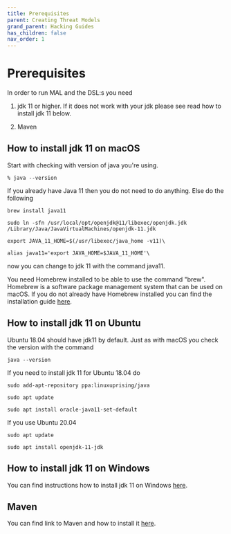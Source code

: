 ```yaml
---
title: Prerequisites
parent: Creating Threat Models
grand_parent: Hacking Guides
has_children: false
nav_order: 1
---
```


# Prerequisites

In order to run MAL and the DSL:s you need

1. jdk 11 or higher. If it does not work with your jdk please see read how to install jdk 11 below. 

2. Maven

## How to install jdk 11 on macOS

Start with checking with version of java you're using. 
```
% java --version
````
If you already have Java 11 then you do not need to do anything. Else do the following

```
brew install java11

sudo ln -sfn /usr/local/opt/openjdk@11/libexec/openjdk.jdk /Library/Java/JavaVirtualMachines/openjdk-11.jdk

export JAVA_11_HOME=$(/usr/libexec/java_home -v11)\

alias java11='export JAVA_HOME=$JAVA_11_HOME'\
```
now you can change to jdk 11 with the command java11.

You need Homebrew installed to be able to use the command "brew". Homebrew is a software package management system that can be used on macOS. If you do not already have Homebrew installed you can find the installation guide [here](https://brew.sh/).

## How to install jdk 11 on Ubuntu

Ubuntu 18.04 should have jdk11 by default. Just as with macOS you check the version with the command

```
java --version
```

If you need to install jdk 11 for Ubuntu 18.04 do
```
sudo add-apt-repository ppa:linuxuprising/java

sudo apt update

sudo apt install oracle-java11-set-default
```

If you use Ubuntu 20.04
```
sudo apt update

sudo apt install openjdk-11-jdk
```
## How to install jdk 11 on Windows

You can find instructions how to install jdk 11 on Windows [here](https://docs.oracle.com/en/java/javase/11/install/installation-jdk-microsoft-windows-platforms.html#GUID-A7E27B90-A28D-4237-9383-A58B416071CA).

## Maven

You can find link to Maven and how to install it [here](https://maven.apache.org/install.html).

